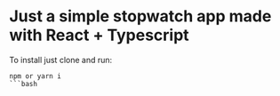 # Just a simple stopwatch app made with React + Typescript

To install just clone and run:
```
npm or yarn i
```bash
